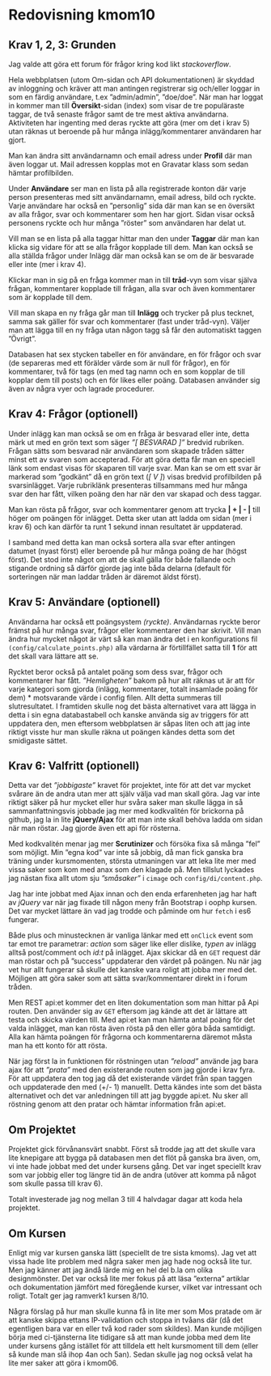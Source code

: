 ---
---
Redovisning kmom10
=========================

Krav 1, 2, 3: Grunden
-------------------------
Jag valde att göra ett forum för frågor kring kod likt *stackoverflow*.

Hela webbplatsen (utom Om-sidan och API dokumentationen) är skyddad av inloggning och kräver att man antingen registrerar sig och/eller loggar in som en färdig användare, t.ex ”admin/admin”, ”doe/doe”. När man har loggat in kommer man till **Översikt**-sidan (index) som visar de tre populäraste taggar, de två senaste frågor samt de tre mest aktiva användarna. Aktiviteten har ingenting med deras ryckte att göra (mer om det i krav 5) utan räknas ut beroende på hur många inlägg/kommentarer användaren har gjort.

Man kan ändra sitt användarnamn och email adress under **Profil** där man även loggar ut. Mail adressen kopplas mot en Gravatar klass som sedan hämtar profilbilden.

Under **Användare** ser man en lista på alla registrerade konton där varje person presenteras med sitt användarnamn, email adress, bild och ryckte. Varje användare har också en ”personlig” sida där man kan se en översikt av alla frågor, svar och kommentarer som hen har gjort. Sidan visar också personens ryckte och hur många ”röster” som användaren har delat ut.

Vill man se en lista på alla taggar hittar man den under **Taggar** där man kan klicka sig vidare för att se alla frågor kopplade till dem. Man kan också se alla ställda frågor under Inlägg där man också kan se om de är besvarade eller inte (mer i krav 4).

Klickar man in sig på en fråga kommer man in till **tråd**-vyn som visar själva frågan, kommentarer kopplade till frågan, alla svar och även kommentarer som är kopplade till dem.

Vill man skapa en ny fråga går man till **Inlägg** och trycker på plus tecknet, samma sak gäller för svar och kommentarer (fast under tråd-vyn). Väljer man att lägga till en ny fråga utan någon tagg så får den automatiskt taggen ”Övrigt”.

Databasen hat sex stycken tabeller en för användare, en för frågor och svar (de separeras med ett förälder värde som är null för frågor), en för kommentarer, två för tags (en med tag namn och en som kopplar de till kopplar dem till posts) och en för likes eller poäng. Databasen använder sig även av några vyer och lagrade procedurer.


Krav 4: Frågor (optionell)
-------------------------
Under inlägg kan man också se om en fråga är besvarad eller inte, detta märk ut med en grön text som säger *”[ BESVARAD ]”* bredvid rubriken. Frågan sätts som besvarad när användaren som skapade tråden sätter minst ett av svaren som accepterad. För att göra detta får man en speciell länk som endast visas för skaparen till varje svar. Man kan se om ett svar är markerad som ”godkänt” då en grön text (*[ V ]*) visas bredvid profilbilden på svarsinlägget. Varje rubriklänk presenteras tillsammans med hur många svar den har fått, vilken poäng den har när den var skapad och dess taggar.

Man kan rösta på frågor, svar och kommentarer genom att trycka **| + | - |** till höger om poängen för inlägget. Detta sker utan att ladda om sidan (mer i krav 6) och kan därför ta runt 1 sekund innan resultatet är uppdaterad.

I samband med detta kan man också sortera alla svar efter antingen datumet (nyast först) eller beroende på hur många poäng de har (högst först). Det stod inte något om att de skall gälla för både fallande och stigande ordning så därför gjorde jag inte båda delarna (default för sorteringen när man laddar tråden är däremot äldst först).

Krav 5: Användare (optionell)
-------------------------
Användarna har också ett poängsystem *(ryckte)*. Användarnas ryckte beror främst på hur många svar, frågor eller kommentarer den har skrivit. Vill man ändra hur mycket något är värt så kan man ändra det i en konfigurations fil `(config/calculate_points.php)` alla värdarna är förtillfället satta till **1** för att det skall vara lättare att se.

Rycktet beror också på antalet poäng som dess svar, frågor och kommentarer har fått. *”Hemligheten”* bakom på hur allt räknas ut är att för varje kategori som gjorda (inlägg, kommentarer, totalt insamlade poäng för dem) * motsvarande värde i config filen. Allt detta summeras till slutresultatet. I framtiden skulle nog det bästa alternativet vara att lägga in detta i sin egna databastabell och kanske använda sig av triggers för att uppdatera den, men eftersom webbplatsen är såpas liten och att jag inte riktigt visste hur man skulle räkna ut poängen kändes detta som det smidigaste sättet.


Krav 6: Valfritt (optionell)
-------------------------
Detta var det *”jobbigaste”* kravet för projektet, inte för att det var mycket svårare än de andra utan mer att själv välja vad man skall göra. Jag var inte riktigt säker på hur mycket eller hur svåra saker man skulle lägga in så sammanfattningsvis jobbade jag mer med kodkvalitén för brickorna på github, jag la in lite **jQuery/Ajax** för att man inte skall behöva ladda om sidan när man röstar. Jag gjorde även ett api för rösterna.

Med kodkvalitén menar jag mer **Scrutinizer** och försöka fixa så många ”fel” som möjligt. Min ”egna kod” var inte så jobbig, då man fick ganska bra träning under kursmomenten, största utmaningen var att leka lite mer med vissa saker som kom med anax som den klagade på. Men tillslut lyckades jag nästan fixa allt utom sju *”småsaker”* i `cimage` och `config/di/content.php`.

Jag har inte jobbat med Ajax innan och den enda erfarenheten jag har haft av *jQuery* var när jag fixade till någon meny från Bootstrap i oophp kursen. Det var mycket lättare än vad jag trodde och påminde om hur `fetch` i es6 fungerar.

Både plus och minustecknen är vanliga länkar med ett `onClick` event som tar emot tre parametrar: *action* som säger like eller dislike, *typen* av inlägg alltså post/comment och *id:t* på inlägget. Ajax skickar då en `GET` request där man röstar och på ”success” uppdaterar den värdet på poängen. Nu när jag vet hur allt fungerar så skulle det kanske vara roligt att jobba mer med det. Möjligen att göra saker som att sätta svar/kommentarer direkt in i forum tråden.

Men REST api:et kommer det en liten dokumentation som man hittar på Api routen. Den använder sig av `GET` eftersom jag kände att det är lättare att testa och skicka värden till. Med api:et kan man hämta antal poäng för det valda inlägget, man kan rösta även rösta på den eller göra båda samtidigt. Alla kan hämta poängen för frågorna och kommentarerna däremot måsta man ha ett konto för att rösta.

När jag först la in funktionen för röstningen utan *”reload”* använde jag bara ajax för att *”prata”* med den existerande routen som jag gjorde i krav fyra. För att uppdatera den tog jag då det existerande värdet från span taggen och uppdaterade den med (+/- 1) manuellt. Detta kändes inte som det bästa alternativet och det var anledningen till att jag byggde api:et. Nu sker all röstning genom att den pratar och hämtar information från api:et.


Om Projektet
-------------------------
Projektet gick förvånansvärt snabbt. Först så trodde jag att det skulle vara lite knepigare att bygga på databasen men det flöt på ganska bra även, om, vi inte hade jobbat med det under kursens gång. Det var inget speciellt krav som var jobbig eller tog längre tid än de andra (utöver att komma på något som skulle passa till krav 6).

Totalt investerade jag nog mellan 3 till 4 halvdagar dagar att koda hela projektet.


Om Kursen
-------------------------
Enligt mig var kursen ganska lätt (speciellt de tre sista kmoms). Jag vet att vissa hade lite problem med några saker men jag hade nog också lite tur. Men jag känner att jag ändå lärde mig en hel del b.la om olika designmönster. Det var också lite mer fokus på att läsa ”externa” artiklar och dokumentation jämfört med föregående kurser, vilket var intressant och roligt. Totalt ger jag ramverk1 kursen 8/10.

Några förslag på hur man skulle kunna få in lite mer som Mos pratade om är att kanske skippa ettans IP-validation och stoppa in tvåans där (då det egentligen bara var en eller två kod rader som skildes).  Man kunde möjligen börja med ci-tjänsterna lite tidigare så att man kunde jobba med dem lite under kursens gång istället för att tilldela ett helt kursmoment till dem (eller så kunde man slå ihop 4an och 5an). Sedan skulle jag nog också velat ha lite mer saker att göra i kmom06.